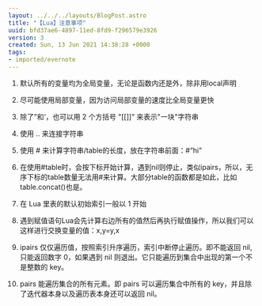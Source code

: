 ```yaml
---
layout: ../../../layouts/BlogPost.astro
title: "【Lua】注意事项"
uuid: bfd37ae6-4897-11ed-8fd9-f296579e3926
version: 3
created: Sun, 13 Jun 2021 14:38:28 +0000
tags:
- imported/evernote
---
```


1. 默认所有的变量均为全局变量，无论是函数内还是外，除非用local声明

1. 尽可能使用局部变量，因为访问局部变量的速度比全局变量更快

1. 除了”和‘，也可以用 2 个方括号 "\[\[\]\]" 来表示"一块"字符串

1. 使用 .. 来连接字符串

1. 使用 # 来计算字符串/table的长度，放在字符串前面：#“hi”

1. 在使用#table时，会按下标开始计算，遇到nil则停止，类似ipairs，所以，无序下标的table数量无法用#来计算。大部分table的函数都是如此，比如table.concat()也是。

1. 在 Lua 里表的默认初始索引一般以 1 开始

1. 遇到赋值语句Lua会先计算右边所有的值然后再执行赋值操作，所以我们可以这样进行交换变量的值：x,y=y,x

1. ipairs 仅仅遍历值，按照索引升序遍历，索引中断停止遍历。即不能返回 nil,只能返回数字 0，如果遇到 nil 则退出。它只能遍历到集合中出现的第一个不是整数的 key。

1. pairs 能遍历集合的所有元素。即 pairs 可以遍历集合中所有的 key，并且除了迭代器本身以及遍历表本身还可以返回 nil。